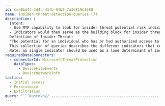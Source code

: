 ```yaml
---
id: caa8bd4f-3d4c-41fb-94b2-7a3e819c1688
name: insider-threat-detection-queries (7)
description: |
  Intent:
  - Use MTP capability to look for insider threat potential risk indicators
  - Indicators would then serve as the building block for insider threat risk modeling in subsequent tools
  Definition of Insider Threat:
  "The potential for an individual who has or had authorized access to an organization's assets to use their access, either maliciously or unintentionally, to act in a way that could negatively affect the organization."
  This collection of queries describes the different indicators that could be used to model and look for patterns suggesting an increased risk of an individual becoming a potential insider threat.
  Note: no single indicator should be used as a lone determinant of insider threat activity, but should be part of an overall program to understand the increased risk to your organization's critical assets. This in turn is used to feed an investigation by a formal insider threat program to look at the context associated with the whole person to understand the implication of a set of indicators.
requiredDataConnectors:
  - connectorId: MicrosoftThreatProtection
    dataTypes:
      - DeviceFileEvents
      - DeviceNetworkInfo
tactics:
  - Initial access
  - Persistence
  - Exfiltration
query: "```kusto\n// --------------------------------------------------------------------------------------------------------------------------- //\n//\n//Download Large File Volume over VPN\n//\nDeviceFileEvents\n| where FileName endswith \".docx\" or FileName endswith \".pptx\" or FileName endswith \".xlsx\" or FileName endswith \".pdf\"\n| join DeviceNetworkInfo on DeviceId \n| where ConnectedNetworks !contains '\"Category\":\"Domain\"'\n| summarize TotalFiles=count() by bin(Timestamp, 5m), InitiatingProcessAccountName \n|where TotalFiles >100\n| project TotalFiles,Timestamp,InitiatingProcessAccountName\n```"
---
```


